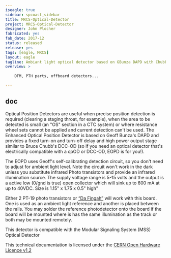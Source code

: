 ```yaml
---
iseagle: true
sidebar: spcoast_sidebar
title: MRCS-Optical-Detector
project: MRCS-Optical-Detector
designer: John Plocher
fabricated: yes
fab_date: 2017-12
status: released
release: yes
tags: [eagle, MRCS]
layout: eagle
tagline: Ambiant light optical detector based on GBunza DAPD with Chubb style hysteresis
overview: >
    
    DFM, PTH parts, offboard detectors...
    
---
```


## doc

Optical Position Detectors are useful when precise position detection
is required (clearing a staging throat, for example), when the area
to be detected is small (an "OS" section in a CTC system) or where
resistance wheel sets cannot be applied and current detection can't
be used.  The Enhanced Optical Position Detector is based on Geoff
Bunza's DAPD and provides a fixed turn-on and turn-off delay and
high power output stage similar to Bruce Chubb's DCC-OD (so if you
need an optical detector that's electrically compatible with a cpOD
or DCC-OD, EOPD is for you!).

The EOPD uses Geoff's self-calibrating detection circuit, so you
don't need to adjust for ambient light level.  Note the circuit
won't work in the dark unless you substitute infrared Photo transistors
and provide an infrared illumination source.  The supply voltage
range is 5-15 volts and the output is a active low (0/gnd is true)
open collector which will sink up to 600 mA at up to 40VDC.  Size
is 1.15" x 1.75 x 0.5" high"


Either 2 PT-19 photo transistors or
[“Da Fingah”](/page/IO4-IR-Detector-GBunza-Fingers) will work with this
board. One is used as an ambient light reference and another is
placed between the rails. You may solder the reference photodetector
onto the board if the board will be mounted where is has the same
illumination as the track or both may be mounted remotely.


This detector is compatible with the Modular Signaling System (MSS) Optical Detector


This technical documentation is licensed under the [CERN Open Hardware Licence v1.2](http://www.ohwr.org/attachments/2388/cern_ohl_v_1_2.txt)
